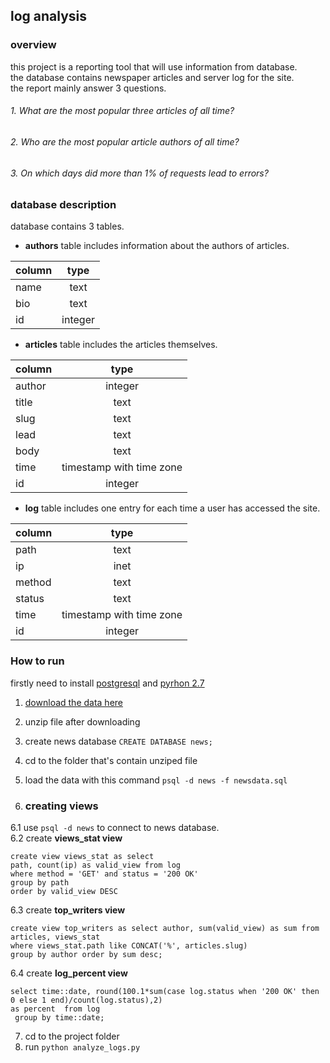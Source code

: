 ## log analysis
### overview
this project is a reporting tool that will use information from database.<br>
the database contains newspaper articles and server log for the site.<br>
the report mainly answer 3 questions.
###### 1. What are the most popular three articles of all time?
###### 2. Who are the most popular article authors of all time?
###### 3. On which days did more than 1% of requests lead to errors?

### database description
database contains 3 tables.<br>
- **authors** table includes information about the authors of articles. <br>

| column | type   |
|------  | :-----:|
|name    | text   |
|bio     | text   |
|id      | integer| 

- **articles** table includes the articles themselves.<br>

|column | type                     |
|------ | :-----------------------:|
 author | integer                  | 
 title  | text                     | 
 slug   | text                     | 
 lead   | text                     | 
 body   | text                     | 
 time   | timestamp with time zone |
 id     | integer                  |

- **log** table includes one entry for each time a user has accessed the site.<br>

|column | type                     |
|------ | :-----------------------:|
path   | text                      | 
 ip     | inet                     | 
 method | text                     | 
 status | text                     | 
 time   | timestamp with time zone |
 id     | integer                  |

### How to run
firstly need to install [postgresql](https://www.postgresql.org/) and [pyrhon 2.7](https://www.python.org/download/releases/2.7/) 

1. [download the data here](https://d17h27t6h515a5.cloudfront.net/topher/2016/August/57b5f748_newsdata/newsdata.zip)
2. unzip file after downloading
3. create news database ``` CREATE DATABASE news; ```
4. cd to the folder that's contain unziped file
5. load the data with this command ```psql -d news -f newsdata.sql ```

6. ### creating views
 6.1 use ``` psql -d news ``` to connect to news database.<br>
 6.2 create **views_stat view**
```
create view views_stat as select
path, count(ip) as valid_view from log 
where method = 'GET' and status = '200 OK' 
group by path
order by valid_view DESC 
```
6.3 create **top_writers view** 
```
create view top_writers as select author, sum(valid_view) as sum from articles, views_stat
where views_stat.path like CONCAT('%', articles.slug)
group by author order by sum desc;
```
6.4 create **log_percent view**
```
select time::date, round(100.1*sum(case log.status when '200 OK' then 0 else 1 end)/count(log.status),2) 
as percent  from log
 group by time::date;

```
7. cd to the project folder
8. run ``` python analyze_logs.py ```





























